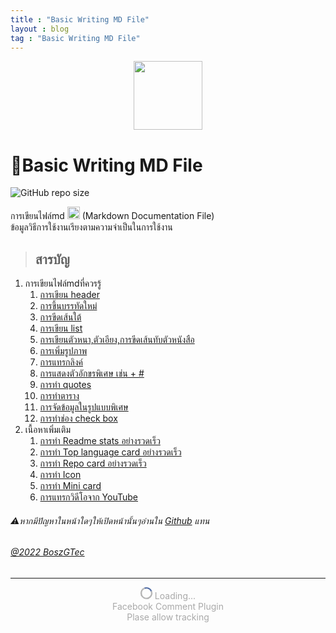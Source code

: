 ```yaml
---
title : "Basic Writing MD File"
layout : blog
tag : "Basic Writing MD File"
---
```

<center>
 <img height="110px" src="https://camo.githubusercontent.com/7f65f69ad22ee0caca8ef19a8ba38d94f768b27bcd6b26e3440a429e1d54cfbf/68747470733a2f2f63646e2e737667706f726e2e636f6d2f6c6f676f732f6d61726b646f776e2e737667" />
</center>

<div id="fb-root"></div>
<script async defer crossorigin="anonymous" src="https://connect.facebook.net/th_TH/sdk.js#xfbml=1&version=v14.0" nonce="FgRuN8lM"></script>

# 👻Basic Writing MD File
![GitHub repo size](https://img.shields.io/github/repo-size/BoszGTec/Basic-Writing-MD-File-Pb?color=f0f0f0&logo=Github&label=Repo%20size)

การเขียนไฟล์md <img height="20px" src="https://camo.githubusercontent.com/7f65f69ad22ee0caca8ef19a8ba38d94f768b27bcd6b26e3440a429e1d54cfbf/68747470733a2f2f63646e2e737667706f726e2e636f6d2f6c6f676f732f6d61726b646f776e2e737667" />
(Markdown Documentation File)<br>
ข้อมูลวิธีการใช้งานเรียงตามความจำเป็นในการใช้งาน
> ## สารบัญ
   1. การเขียนไฟล์mdที่ควรรู้
      1. [การเขียน header](Basic_Writing_MD_File_Pb-ที-ควรรู-1-การเขียน_header)
      2. [การขึ้นบรรทัดใหม่](Basic_Writing_MD_File_Pb-ที-ควรรู-2-การขึ-นบรรทัดใหม่.html)
      3. [การขีดเส้นใต้](Basic_Writing_MD_File_Pb-ที-ควรรู-3-การขีดเส้นใต้.html)
      4. [การเขียน list](Basic_Writing_MD_File_Pb-ที-ควรรู-4-การเขียน_list.html)
      5. [การเขียนตัวหนา,ตัวเอียง,การขีดเส้นทับตัวหนังสือ](Basic_Writing_MD_File_Pb-ที-ควรรู-5-การเขียนตัวหนา_ตัวเอียง_การขีดเส้นทับตัวหนังสือ.html)
      6. [การเพิ่มรูปภาพ](Basic_Writing_MD_File_Pb-ที-ควรรู-6-การเพิ-มรูปภาพ.html)
      7. [การแทรกลิงค์](Basic_Writing_MD_File_Pb-ที-ควรรู-7-การแทรกลิงค์.html)
      8. [การแสดงตัวอักขรพิเศษ เช่น + #](Basic_Writing_MD_File_Pb-ที-ควรรู-8-การแสดงตัวอักขรพิเศษ_เช่น_%2B_%23.html)
      9. [การทำ quotes](Basic_Writing_MD_File_Pb-ที-ควรรู-9-การทำ_quotes.html)
      10. [การทำตาราง](Basic_Writing_MD_File_Pb-ที-ควรรู-910-การทำตาราง.html)
      11. [การจัดข้อมูลในรูปแบบพิเศษ](Basic_Writing_MD_File_Pb-ที-ควรรู-911-การจัดข้อมูลในรูปแบบพิเศษ.html)
      12. [การทำช่อง check box](Basic_Writing_MD_File_Pb-ที-ควรรู-912-การทำช่องcheck_box.html)
   2. เนื้อหาเพิ่มเติม
      1. [การทำ Readme stats อย่างรวดเร็ว](เพิ่มเติม/1-การทำReadme_stats.html)
      2. [การทำ Top language card อย่างรวดเร็ว](เพิ่มเติม/2-การทำTop_language_card.html)
      3. [การทำ Repo card อย่างรวดเร็ว](เพิ่มเติม/3-การทำRepo_card.html)
      4. [การทำ Icon](เพิ่มเติม/4-การทำIcon.html)
      5. [การทำ Mini card](เพิ่มเติม/5-การทำMini_card.html)
      6. [การแทรกวิดีโอจาก YouTube](เพิ่มเติม/6-การแทรกวิดีโอจากYouTube.html)

###### ⚠️หากมีปัญหาในหน้าใดๆให้เปิดหน้านั้นๆอ่านใน [Github](https://github.com/BoszGTec/Basic-Writing-MD-File-Pb) แทน
###### [@2022 BoszGTec](https://github.com/BoszGTec)
---

<div class="fb-comments" data-href="https://boszgtec.github.io/Basic-Writing-MD-File-Pb/" data-width="100%" data-numposts="5"></div>

<div id="load">
  <style>
  @keyframes spin{to{transform:rotate(360deg)}}.loading{--innercolor:#385898;--mcolor:darkgray}#loadingcycle{width:15px;height:15px;border:solid 2px var(--mcolor);border-top:solid 2px var(--innercolor);border-radius:50%;animation:spin 1s infinite linear}.loading>span{display:inline-block;color:var(--mcolor)}
  </style>
  <center>
  <div class="loading" >
    <span id="loadingcycle" ></span> 
    <span>Loading...</span>
  </div>
  <div class="loading" >
   <span>Facebook Comment Plugin</span>
   <br />
   <span>Plase allow tracking</span>
  </div>
 </center>
</div>
<script>
 var check_fbcm = setInterval(
 ()=>{
  if(document.getElementsByClassName("fb-comments")[0].innerHTML != ""){ document.getElementById("load").remove(); clearInterval(check_fbcm); }
 },1000)
</script>
